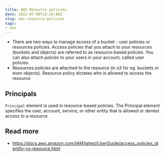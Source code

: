 ```yaml
---
title: AWS Resource policies
date: 2022-07-09T15:20:00Z
slug: aws-resource-policies
tags:
- aws
---
```


- There are two ways to manage access of a bucket - user policies or resources
  policies. Access policies that you attach to your resources (buckets and
  objects) are referred to as resource-based policies. You can also attach
  polcies to your users in your account, called user policies. 
- Resources policies are attached to the resource (in s3 for eg. buckets or
  even objects). Resource policy dictates who is allowed to access the resource

## Principals

`Principal` element is used in resource-based policies. The Principal element
specifies the user, account, service, or other entity that is allowed or denied
access to a resource.


## Read more
- https://docs.aws.amazon.com/IAM/latest/UserGuide/access_policies_identity-vs-resource.html

